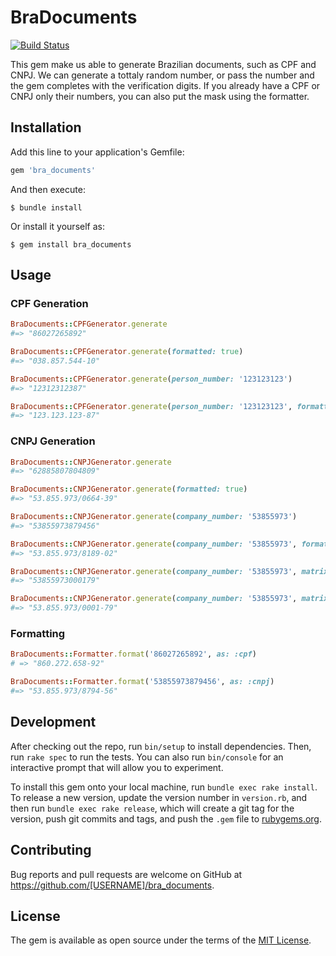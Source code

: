 # BraDocuments

[![Build Status](https://travis-ci.com/bvicenzo/bra_documents.svg?branch=master)](https://travis-ci.com/bvicenzo/bra_documents)

This gem make us able to generate Brazilian documents, such as CPF and CNPJ.
We can generate a tottaly random number, or pass the number and the gem completes with the verification digits.
If you already have a CPF or CNPJ only their numbers, you can also put the mask using the formatter.

## Installation

Add this line to your application's Gemfile:

```ruby
gem 'bra_documents'
```

And then execute:

    $ bundle install

Or install it yourself as:

    $ gem install bra_documents

## Usage

### CPF Generation

```rb
BraDocuments::CPFGenerator.generate
#=> "86027265892"

BraDocuments::CPFGenerator.generate(formatted: true)
#=> "038.857.544-10"

BraDocuments::CPFGenerator.generate(person_number: '123123123')
#=> "12312312387"

BraDocuments::CPFGenerator.generate(person_number: '123123123', formatted: true)
#=> "123.123.123-87"
```

### CNPJ Generation

```rb
BraDocuments::CNPJGenerator.generate
#=> "62885807804809"

BraDocuments::CNPJGenerator.generate(formatted: true)
#=> "53.855.973/0664-39"

BraDocuments::CNPJGenerator.generate(company_number: '53855973')
#=> "53855973879456"

BraDocuments::CNPJGenerator.generate(company_number: '53855973', formatted: true)
#=> "53.855.973/8189-02"

BraDocuments::CNPJGenerator.generate(company_number: '53855973', matrix_subsidiary_number: '0001')
#=> "53855973000179"

BraDocuments::CNPJGenerator.generate(company_number: '53855973', matrix_subsidiary_number: '0001', formatted: true)
#=> "53.855.973/0001-79"
```

### Formatting

```rb
BraDocuments::Formatter.format('86027265892', as: :cpf)
# => "860.272.658-92"

BraDocuments::Formatter.format('53855973879456', as: :cnpj)
#=> "53.855.973/8794-56"
```

## Development

After checking out the repo, run `bin/setup` to install dependencies. Then, run `rake spec` to run the tests. You can also run `bin/console` for an interactive prompt that will allow you to experiment.

To install this gem onto your local machine, run `bundle exec rake install`. To release a new version, update the version number in `version.rb`, and then run `bundle exec rake release`, which will create a git tag for the version, push git commits and tags, and push the `.gem` file to [rubygems.org](https://rubygems.org).

## Contributing

Bug reports and pull requests are welcome on GitHub at https://github.com/[USERNAME]/bra_documents.


## License

The gem is available as open source under the terms of the [MIT License](https://opensource.org/licenses/MIT).
